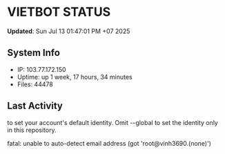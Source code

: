 # VIETBOT STATUS
**Updated**: Sun Jul 13 01:47:01 PM +07 2025

## System Info
- IP: 103.77.172.150
- Uptime: up 1 week, 17 hours, 34 minutes
- Files: 44478

## Last Activity

to set your account's default identity.
Omit --global to set the identity only in this repository.

fatal: unable to auto-detect email address (got 'root@vinh3690.(none)')
